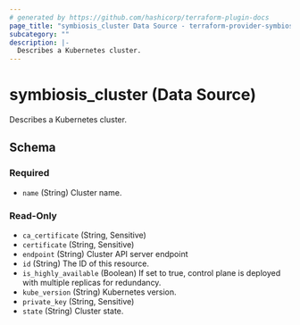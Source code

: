 ```yaml
---
# generated by https://github.com/hashicorp/terraform-plugin-docs
page_title: "symbiosis_cluster Data Source - terraform-provider-symbiosis"
subcategory: ""
description: |-
  Describes a Kubernetes cluster.
---
```


# symbiosis_cluster (Data Source)

Describes a Kubernetes cluster.



<!-- schema generated by tfplugindocs -->
## Schema

### Required

- `name` (String) Cluster name.

### Read-Only

- `ca_certificate` (String, Sensitive)
- `certificate` (String, Sensitive)
- `endpoint` (String) Cluster API server endpoint
- `id` (String) The ID of this resource.
- `is_highly_available` (Boolean) If set to true, control plane is deployed with multiple replicas for redundancy.
- `kube_version` (String) Kubernetes version.
- `private_key` (String, Sensitive)
- `state` (String) Cluster state.


